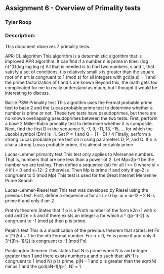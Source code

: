 ## Assignment 6 - Overview of Primality tests
### Tyler Roop
### Description:

This document observes 7 primality tests.

APR-CL algorithm
This algorithm is a deterministic algorithm that is improved APR algorithm. It can find if a number n is prime in time:
(log n)^(O(log log log n)
All that is needed is to find two numbers, s and t, that satisfy a set of conditions.
t is relatively small
s is greater than the square root of n
a^t is congruent to 1 (mod s) for all integers with gcd(a,s) = 1
and the prime factorization of t and s are known
Beyond this, the math gets too complicated for me to really understand as much, but I thought it would be interesting to discuss.

Baillie PSW Primality test
This algorithm uses the Fermat probable prime test to base 2 and the Lucas probable prime test to determine whether a number is prime or not. These two tests have pseudoprimes, but there are no known overlapping pseudoprimes between the two tests.
First, perform a base 2 Miller-Rabin primality test to determine whether it is composite.
Next, find the first D in the sequence 5, -7, 9, -11, 13, -15, … for which the Jacobi symbol (D/n) is -1. Set
P = 1 and Q = (1 – D) / 4
Finally, perform a strong Lucas probable prime test on n using parameters D, P, and Q. If n is also a strong Lucas probable prime, it is almost certainly prime

Lucas-Lehmer primality test
This test only applies to Mersenne numbers. That is, numbers that are one less than a power of 2.
Let Mp=2p-1 be the number we are testing. Then define a sequence {si} for all i >= 0 where si = 4 if i = 0 and si-12- 2 otherwise. Then Mp is prime if and only if sp-2 is congruent to 0 (mod Mp)
This test is used for the Great Internet Mersenne Prime Search

Lucas-Lehmer-Riesel test
This test was developed by Riesel using the previous test. 
First, define a sequence ui for all i > 0 by:
ui = ui-12 – 2 
N is prime if and only if un-2

Proth’s theorem
States that if p is a Proth number of the form k2n+1 with k odd and 2n > k and if there exists an integer a for which a ^ ((p-1)-2) is congruent to -1 (mod p) then p is prime.

Pepin’s test
This is a modification of the previous theorem that states: let Fn = 2^(2n) + 1 be the nth Fermat number. For n > 0, Fn is prime if and only if 3^((Fn- 1)/2) is congruent to -1 (mod Fn)

Pocklington theorem
This states that N is prime when N is and integer greater than 1 and there exists numbers a and p such that: aN-1 is congruent to 1 (mod N)
p is prime, p|N – 1  and p is greater than the sqrt(N) minus 1
and the gcd(aN-1)/p-1, N) = 1
